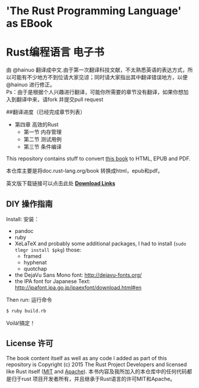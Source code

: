# 'The Rust Programming Language' as EBook
# Rust编程语言 电子书

由 @hainuo 翻译成中文.由于第一次翻译科技文献，不太熟悉英语的表达方式，所以可能有不少地方不到位请大家见谅；同时请大家指出其中翻译错误地方，以便 @hainuo 进行修正。  
Ps：由于是根据个人兴趣进行翻译，可能你所需要的章节没有翻译，如果你想加入到翻译中来，请fork 并提交pull request

##翻译进度（已经完成章节列表）
+ 第四章  高效的Rust
  - 第一节  内存管理
  - 第二节  测试用例
  - 第三节  条件编译

  
This repository contains stuff to convert [this book](http://doc.rust-lang.org/book/) to HTML, EPUB and PDF.

本仓库主要是将doc.rust-lang.org/book 转换成html，epub和pdf。

英文版下载链接可以点击此处
**[Download Links](http://killercup.github.io/trpl-ebook/)**

## DIY  操作指南

Install: 安装：

- pandoc
- ruby
- XeLaTeX and probably some additional packages, I had to install (`sudo tlmgr install $pkg`) those:
    + framed
    + hyphenat
    + quotchap
- the DejaVu Sans Mono font: http://dejavu-fonts.org/
- the IPA font for Japanese Text: http://ipafont.ipa.go.jp/ipaexfont/download.html#en

Then run: 运行命令

```sh
$ ruby build.rb
```

Voilá!搞定！

## License  许可

The book content itself as well as any code I added as part of this repository is Copyright (c) 2015 The Rust Project Developers and licensed like Rust itself ([MIT](https://github.com/rust-lang/rust/blob/master/LICENSE-MIT) and [Apache](https://github.com/rust-lang/rust/blob/master/LICENSE-APACHE)).
本书内容及我所加入的本仓库中的任何代码都是归于rust 项目开发者所有，并且继承于Rust语言的许可MIT和Apache。
